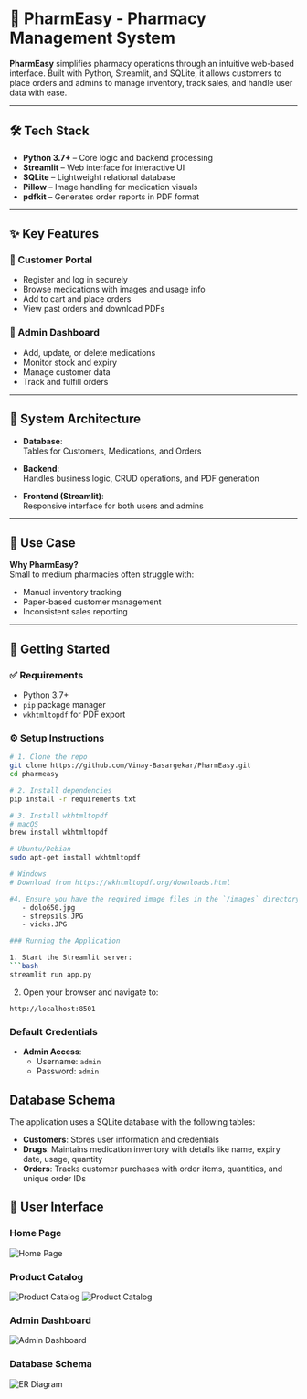 # 💊 PharmEasy - Pharmacy Management System

**PharmEasy** simplifies pharmacy operations through an intuitive web-based interface. Built with Python, Streamlit, and SQLite, it allows customers to place orders and admins to manage inventory, track sales, and handle user data with ease.

---

## 🛠️ Tech Stack

- **Python 3.7+** – Core logic and backend processing  
- **Streamlit** – Web interface for interactive UI  
- **SQLite** – Lightweight relational database  
- **Pillow** – Image handling for medication visuals  
- **pdfkit** – Generates order reports in PDF format

---

## ✨ Key Features

### 👥 Customer Portal
- Register and log in securely
- Browse medications with images and usage info
- Add to cart and place orders
- View past orders and download PDFs

### 🛒 Admin Dashboard
- Add, update, or delete medications
- Monitor stock and expiry
- Manage customer data
- Track and fulfill orders

---

## 🧱 System Architecture

- **Database**:  
  Tables for Customers, Medications, and Orders

- **Backend**:  
  Handles business logic, CRUD operations, and PDF generation

- **Frontend (Streamlit)**:  
  Responsive interface for both users and admins

---

## 🧩 Use Case

**Why PharmEasy?**  
Small to medium pharmacies often struggle with:
- Manual inventory tracking  
- Paper-based customer management  
- Inconsistent sales reporting  

---

## 🚀 Getting Started

### ✅ Requirements
- Python 3.7+
- `pip` package manager
- `wkhtmltopdf` for PDF export

### ⚙️ Setup Instructions

```bash
# 1. Clone the repo
git clone https://github.com/Vinay-Basargekar/PharmEasy.git
cd pharmeasy

# 2. Install dependencies
pip install -r requirements.txt

# 3. Install wkhtmltopdf
# macOS
brew install wkhtmltopdf

# Ubuntu/Debian
sudo apt-get install wkhtmltopdf

# Windows
# Download from https://wkhtmltopdf.org/downloads.html

#4. Ensure you have the required image files in the `/images` directory:
   - dolo650.jpg
   - strepsils.JPG
   - vicks.JPG

### Running the Application

1. Start the Streamlit server:
```bash
streamlit run app.py
```

2. Open your browser and navigate to:
```
http://localhost:8501
```

### Default Credentials

- **Admin Access**:
  - Username: `admin`
  - Password: `admin`

## Database Schema

The application uses a SQLite database with the following tables:

- **Customers**: Stores user information and credentials
- **Drugs**: Maintains medication inventory with details like name, expiry date, usage, quantity
- **Orders**: Tracks customer purchases with order items, quantities, and unique order IDs

## 📱 User Interface

### Home Page
![Home Page](./images/readme_signup.png)

### Product Catalog
![Product Catalog](./images/readme_login1.png)
![Product Catalog](./images/readme_login2.png)

### Admin Dashboard
![Admin Dashboard](./images/readme_admin.jpeg)

### Database Schema
![ER Diagram](./images/readme_er.jpeg)
